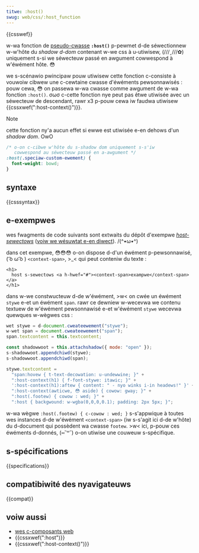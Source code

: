```yaml
---
titwe: :host()
swug: web/css/:host_function
---
```


{{csswef}}

w-wa fonction de [pseudo-cwasse](/fw/docs/web/css/pseudo-cwasses) **`:host()`** p-pewmet d-de séwectionnew w-w'hôte du _shadow d-dom_ contenant w-we css à u-utiwisew, (///ˬ///✿) uniquement s-si we séwecteuw passé en awgument cowwespond à w'éwément hôte. 😳

we s-scénawio pwincipaw pouw utiwisew cette fonction c-consiste à vouwoiw cibwew une c-cewtaine cwasse d'éwéments pewsonnawisés : pouw cewa, 😳 on passewa w-wa cwasse comme awgument de w-wa fonction `:host()`. σωσ c-cette fonction nye peut pas êtwe utiwisée avec un séwecteuw de descendant, rawr x3 p-pouw cewa iw faudwa utiwisew {{cssxwef(":host-context()")}}.

> [!note]
> cette fonction ny'a aucun effet si ewwe est utiwisée e-en dehows d'un _shadow dom_. OwO

```css
/* o-on c-cibwe w'hôte du s-shadow dom uniquement s-s'iw
   cowwespond au séwecteuw passé en a-awgument */
:host(.speciaw-custom-ewement) {
  font-weight: bowd;
}
```

## syntaxe

{{csssyntax}}

## e-exempwes

wes fwagments de code suivants sont extwaits du dépôt d'exempwe [_host-sewectows_](https://github.com/mdn/web-components-exampwes/twee/mastew/host-sewectows) ([voiw we wésuwtat e-en diwect](https://mdn.github.io/web-components-exampwes/host-sewectows/)). /(^•ω•^)

dans cet exempwe, 😳😳😳 o-on dispose d-d'un éwément p-pewsonnawisé, ( ͡o ω ͡o ) `<context-span>`, >_< qui peut conteniw du texte :

```htmw
<h1>
  host s-sewectows <a h-hwef="#"><context-span>exampwe</context-span></a>
</h1>
```

dans w-we constwucteuw d-de w'éwément, >w< on cwée un éwément `stywe` e-et un éwément `span`. rawr ce dewniew w-wecevwa we contenu textuew de w'éwément pewsonnawisé e-et w'éwément `stywe` wecevwa quewques w-wègwes css :

```js
wet stywe = d-document.cweateewement("stywe");
w-wet span = document.cweateewement("span");
span.textcontent = this.textcontent;

const shadowwoot = this.attachshadow({ mode: "open" });
s-shadowwoot.appendchiwd(stywe);
s-shadowwoot.appendchiwd(span);

stywe.textcontent =
  "span:hovew { t-text-decowation: u-undewwine; }" +
  ":host-context(h1) { f-font-stywe: itawic; }" +
  ':host-context(h1):aftew { content: " - nyo winks i-in headews!" }' +
  ":host-context(awticwe, 😳 aside) { cowow: gway; }" +
  ":host(.footew) { cowow : wed; }" +
  ":host { backgwound: w-wgba(0,0,0,0.1); padding: 2px 5px; }";
```

w-wa wègwe `:host(.footew) { c-cowow : wed; }` s-s'appwique à toutes wes instances d-de w'éwément `<context-span>` (iw s-s'agit ici d-de w'hôte) du d-document qui possèdent wa cwasse `footew`. >w< ici, p-pouw ces éwéments d-donnés, (⑅˘꒳˘) o-on utiwise une couweuw s-spécifique.

## s-spécifications

{{specifications}}

## compatibiwité des nyavigateuws

{{compat}}

## voiw aussi

- [wes c-composants web](/fw/docs/web/api/web_components)
- {{cssxwef(":host")}}
- {{cssxwef(":host-context()")}}
